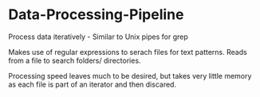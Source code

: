 # Data-Processing-Pipeline
Process data iteratively - Similar to Unix pipes for grep

Makes use of regular expressions to serach files for text patterns. Reads from a file to search folders/ directories.

Processing speed leaves much to be desired, but takes very little memory as each file is part of an iterator and then discared.
